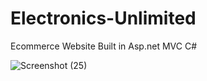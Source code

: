 # Electronics-Unlimited

Ecommerce Website 
Built in Asp.net MVC C#

![Screenshot (25)](https://user-images.githubusercontent.com/42412218/160234283-75789567-22bf-4b2a-a583-3611703da74a.png)


